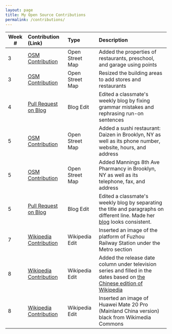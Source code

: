 ```yaml
---
layout: page
title: My Open Source Contributions
permalink: /contributions/
---
```


<!--
The first column, Contribution, must be a hyperlink to the actual contribution,
such as the Wikipedia edit or pull request, etc., with a suitable name.
Type of the contribution should be "Wikipedia edit", "OpenStreet Map feature",
"Project Documentation", "Project Code", "Blog Edit", etc.

The Description should include a brief summary of what you did.

Replace the first row below with your contribution and add new ones below it
following the same syntax.

-->





| Week #       | Contribution (Link)  | Type  | Description                                      |
|---|:---|:---|:---|
|  3   | [OSM Contribution](https://www.openstreetmap.org/changeset/81026785)    | Open Street Map  |    Added the properties of restaurants, preschool, and garage using points |
|  3   | [OSM Contribution](https://www.openstreetmap.org/changeset/81016939)    | Open Street Map  |    Resized the building areas to add stores and restaurants |
|  4   | [Pull Request on Blog](https://github.com/hunter-college-ossd-spr-2020/chislee0708-weekly/pull/2)    | Blog Edit  |    Edited a classmate's weekly blog by fixing grammar mistakes and rephrasing run-on sentences|
|  5   | [OSM Contribution](https://www.openstreetmap.org/changeset/81514271)    | Open Street Map  |    Added a sushi restaurant: Daizen in Brooklyn, NY as well as its phone number, website, hours, and address |
|  5   | [OSM Contribution](https://www.openstreetmap.org/changeset/81514721)    | Open Street Map  |    Added Mannings 8th Ave Pharmancy in Brooklyn, NY as well as its telephone, fax, and address |
|  5   | [Pull Request on Blog](https://github.com/hunter-college-ossd-spr-2020/caitlinselca-weekly/pulls)    | Blog Edit |    Edited a classmate's weekly blog by separating the title and paragraphs on different line. Made her [blog](https://hunter-college-ossd-spr-2020.github.io/caitlinselca-weekly/) looks consistent.|
|  7   | [Wikipedia Contribution](https://en.wikipedia.org/w/index.php?title=Fuzhou&diff=prev&oldid=945237192)    | Wikipedia Edit |   Inserted an image of the platform of Fuzhou Railway Station under the Metro section
|  8   | [Wikipedia Contribution](https://en.wikipedia.org/w/index.php?title=Xiao_Zhan&oldid=946476858)    | Wikipedia Edit |   Added the release date column under television series and filled in the dates based on [the Chinese edition of Wikipedia](https://zh.wikipedia.org/wiki/%E8%82%96%E6%88%B0)
|  8   | [Wikipedia Contribution](https://en.wikipedia.org/w/index.php?title=Huawei&oldid=946479052)    | Wikipedia Edit |    Inserted an image of Huawei Mate 20 Pro (Mainland China version) black from Wikimedia Commons

